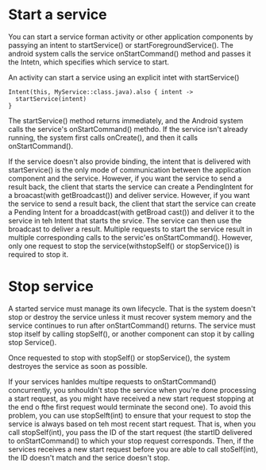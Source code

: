 # Start a service
You can start a service forman activity or other application components by passying an intent to startService() or startForegroundService(). The android system calls the service onStartCommand() method and passes it the Intetn, which specifies which  service to start. 

An activity can start a service using an explicit intet with startService()
```
Intent(this, MyService::class.java).also { intent -> 
  startService(intent)
}
```

The startService() method returns immediately, and the Android system calls the service's onStartCommand() methdo. If the service isn't already running, the system first calls onCreate(), and then it calls onStartCommand(). 

If the service doesn't also provide binding, the intent that is delivered with startService() is the only mode of communication between the application component and the service. However, if you want the service to send a result back, the client that starts the service can create a PendingIntent for a broacast(with getBroadcast()) and deliver service. However, if you want the service to send a result back, the client that start the service can create a Pending Intent for a broaddcast(with getBroad cast()) and deliver it to the service in teh Intent that starts the srvice. The service can then use the broadcast to deliver a result. Multiple requests to start the service result in multiple corresponding calls to the servic'es onStartCommand(). However, only one request to stop the service(withstopSelf() or stopService()) is required to stop it. 

# Stop service
A started service must manage its own lifecycle. That is the system doesn't stop or destroy the service unless it must recover system memory and the service continues to run after onStartCommand() returns. The service must stop itself by calling stopSelf(), or another component can stop it by calling stop Service().

Once requested to stop with stopSelf() or stopService(), the system destroyes the service as soon as possible. 

If your services hanldes multipe requests to onStartCommand() concurrently, you snhouldn't stop the service when you're done processing a start request, as you might have received a new start request stopping at the end o fthe first request would terminate the second one). To avoid this problem, you can use stopSelft(int) to ensure that your request to stop the service is always based on teh most recent start request. That is, when  you call stopSelf(int), you pass the ID of the start request (the startID delivered to onStartCommand() to which your stop request corresponds. Then, if the services  receives a new start request before you are able to call stoSelf(int), the ID doesn't match and the serice doesn't stop. 
